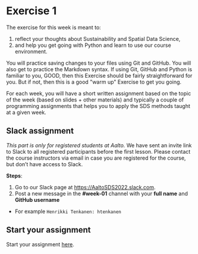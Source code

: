 <!-- #region -->
# Exercise 1

The exercise for this week is meant to:
  
1. reflect your thoughts about Sustainability and Spatial Data Science,
2. and help you get going with Python and learn to use our course environment.  
  
You will practice saving changes to your files using Git and GitHub. You will also get to practice the Markdown syntax. If using Git, GitHub and Python is familiar to you, GOOD, then this Exercise should be fairly straightforward for you. But if not, then this is a good "warm up" Exercise to get you going.

For each week, you will have a short written assignment based on the topic of the
week (based on slides + other materials) and typically a couple of programming assignments that helps you to apply the SDS methods taught at a given week. 

## Slack assignment

*This part is only for registered students at Aalto.* We have sent an invite link to Slack to all registered participants before the first lesson. 
Please contact the course instructors via email in case you are registered for the course, but don’t have access to Slack.

**Steps**:

 1. Go to our Slack page at https://AaltoSDS2022.slack.com.
 2. Post a new message in the **#week-01** channel with your **full name** and **GitHub username**
   
   - For example `Henrikki Tenkanen: htenkanen` 


## Start your assignment

Start your assignment [here](Exercise-1.ipynb).
<!-- #endregion -->
